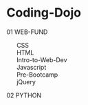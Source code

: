 # Coding-Dojo
01 WEB-FUND

   &nbsp;&nbsp;&nbsp;&nbsp;&nbsp;&nbsp;CSS
   <br>
   &nbsp;&nbsp;&nbsp;&nbsp;&nbsp;&nbsp;HTML
   <br>
   &nbsp;&nbsp;&nbsp;&nbsp;&nbsp;&nbsp;Intro-to-Web-Dev
   <br>
   &nbsp;&nbsp;&nbsp;&nbsp;&nbsp;&nbsp;Javascript
   <br>
   &nbsp;&nbsp;&nbsp;&nbsp;&nbsp;&nbsp;Pre-Bootcamp
   <br>
   &nbsp;&nbsp;&nbsp;&nbsp;&nbsp;&nbsp;jQuery


02 PYTHON